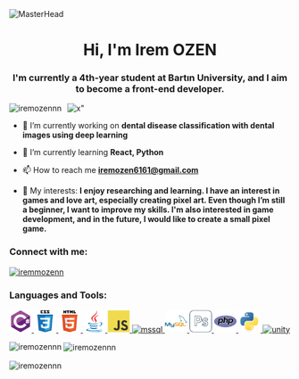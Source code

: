 <img src="https://media1.tenor.com/m/Z5lIBiOdagsAAAAC/purple-aesthetic-rain.gif" alt="MasterHead" width="2000">

<h1 align="center">Hi, I'm Irem OZEN</h1>
<h3 align="center">I'm currently a 4th-year student at Bartın University, and I aim to become a front-end developer.</h3>
<img align='right' alt=x" width="400" src="https://media.tenor.com/IF2JdxzmyN4AAAAi/coding-girl.gif">
<p align="left"> <img src="https://komarev.com/ghpvc/?username=iremozennn&label=Profile%20views&color=0e75b6&style=flat" alt="iremozennn" /> </p>

- 🔭 I’m currently working on **dental disease classification with dental images using deep learning**

- 🌱 I’m currently learning **React, Python**

- 📫 How to reach me **iremozen6161@gmail.com**

- 🎈 My interests: **I enjoy researching and learning. I have an interest in games and love art, especially creating pixel art. Even though I’m still a beginner, I want to improve my skills. I'm also interested in game development, and in the future, I would like to create a small pixel game.**

<h3 align="left">Connect with me:</h3>
<p align="left">
<a href="https://linkedin.com/in/iremmozenn" target="blank"><img align="center" src="https://raw.githubusercontent.com/rahuldkjain/github-profile-readme-generator/master/src/images/icons/Social/linked-in-alt.svg" alt="iremmozenn" height="30" width="40" /></a>
</p>

<h3 align="left">Languages and Tools:</h3>
<p align="left"> <a href="https://www.w3schools.com/cs/" target="_blank" rel="noreferrer"> <img src="https://raw.githubusercontent.com/devicons/devicon/master/icons/csharp/csharp-original.svg" alt="csharp" width="40" height="40"/> </a> <a href="https://www.w3schools.com/css/" target="_blank" rel="noreferrer"> <img src="https://raw.githubusercontent.com/devicons/devicon/master/icons/css3/css3-original-wordmark.svg" alt="css3" width="40" height="40"/> </a> <a href="https://www.w3.org/html/" target="_blank" rel="noreferrer"> <img src="https://raw.githubusercontent.com/devicons/devicon/master/icons/html5/html5-original-wordmark.svg" alt="html5" width="40" height="40"/> </a> <a href="https://www.java.com" target="_blank" rel="noreferrer"> <img src="https://raw.githubusercontent.com/devicons/devicon/master/icons/java/java-original.svg" alt="java" width="40" height="40"/> </a> <a href="https://developer.mozilla.org/en-US/docs/Web/JavaScript" target="_blank" rel="noreferrer"> <img src="https://raw.githubusercontent.com/devicons/devicon/master/icons/javascript/javascript-original.svg" alt="javascript" width="40" height="40"/> </a> <a href="https://www.microsoft.com/en-us/sql-server" target="_blank" rel="noreferrer"> <img src="https://www.svgrepo.com/show/303229/microsoft-sql-server-logo.svg" alt="mssql" width="40" height="40"/> </a> <a href="https://www.mysql.com/" target="_blank" rel="noreferrer"> <img src="https://raw.githubusercontent.com/devicons/devicon/master/icons/mysql/mysql-original-wordmark.svg" alt="mysql" width="40" height="40"/> </a> <a href="https://www.photoshop.com/en" target="_blank" rel="noreferrer"> <img src="https://raw.githubusercontent.com/devicons/devicon/master/icons/photoshop/photoshop-line.svg" alt="photoshop" width="40" height="40"/> </a> <a href="https://www.php.net" target="_blank" rel="noreferrer"> <img src="https://raw.githubusercontent.com/devicons/devicon/master/icons/php/php-original.svg" alt="php" width="40" height="40"/> </a> <a href="https://www.python.org" target="_blank" rel="noreferrer"> <img src="https://raw.githubusercontent.com/devicons/devicon/master/icons/python/python-original.svg" alt="python" width="40" height="40"/> </a> <a href="https://unity.com/" target="_blank" rel="noreferrer"> <img src="https://www.vectorlogo.zone/logos/unity3d/unity3d-icon.svg" alt="unity" width="40" height="40"/> </a> </p>

<p><img align="left" src="https://github-readme-stats.vercel.app/api/top-langs?username=iremozennn&show_icons=true&locale=en&layout=compact" alt="iremozennn" /></p>

<p>&nbsp;<img align="center" src="https://github-readme-stats.vercel.app/api?username=iremozennn&show_icons=true&locale=en" alt="iremozennn" /></p>

<p><img align="center" src="https://github-readme-streak-stats.herokuapp.com/?user=iremozennn&" alt="iremozennn" /></p>
